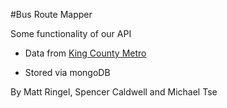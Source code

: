 #Bus Route Mapper

Some functionality of our API

* Data from [King County Metro](http://www5.kingcounty.gov/gisdataportal/)

* Stored via mongoDB

By Matt Ringel, Spencer Caldwell and Michael Tse
